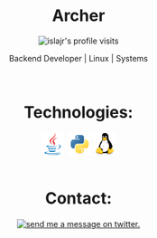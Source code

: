 <!-- ### Hi there 👋 -->
 <h1 align='center'>Archer</h1>
      <!-- profile intro -->
<div align='center'>
    <p align='center'><img src="https://komarev.com/ghpvc/?username=islajr&label=Profile%20views&color=blueviolet&style=plastic" alt="islajr's profile visits"/></p>
    <p>Backend Developer | Linux | Systems</p>
    <br/>
</div>


<h1 align='center'>Technologies:</h1>
<div align='center'>
    <img src="https://raw.githubusercontent.com/devicons/devicon/master/icons/java/java-original.svg" title="Java" alt="Java" width="40" height="40"/>&nbsp;
    <a href="https://www.python.org" target="_blank" rel="noreferrer"> <img src="https://raw.githubusercontent.com/devicons/devicon/master/icons/python/python-original.svg" alt="python" width="40" height="40"/></a>
    <a href="https://www.linux.org/" target="_blank" rel="noreferrer"> <img src="https://raw.githubusercontent.com/devicons/devicon/master/icons/linux/linux-original.svg" alt="linux" width="40" height="40"/></a>
   <!--  <img src="https://www.vectorlogo.zone/logos/gnu_bash/gnu_bash-icon.svg" alt="bash" width="40" height="40"/></a> -->
</div>

<br/>

<h1 align='center'>Contact:</h1>

<div align='center'>
    <a href="https://twitter.com/islajrn" target="blank"><img align="center" src="https://raw.githubusercontent.com/rahuldkjain/github-profile-readme-generator/master/src/images/icons/Social/twitter.svg" alt="send me a message on twitter." height="30" width="40" /></a>
</div>

<!-- e-mail -->

<!-- copyright -->


<!--
**islajr/islajr** is a ✨ _special_ ✨ repository because its `README.md` (this file) appears on your GitHub profile.

Here are some ideas to get you started:

- 🔭 I’m currently working on ...
- 🌱 I’m currently learning ...
- 👯 I’m looking to collaborate on ...
- 🤔 I’m looking for help with ...
- 💬 Ask me about ...
- 📫 How to reach me: ...
- 😄 Pronouns: ...
- ⚡ Fun fact: ...
-->

